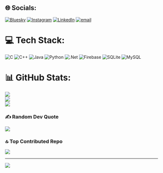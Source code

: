 
## 🌐 Socials:
[![Bluesky](https://img.shields.io/badge/bluesky-0285FF?style=for-the-badge&logo=bluesky&logoColor=%23FFFFFF)](https://bsky.app/profile/imcoder130) [![Instagram](https://img.shields.io/badge/Instagram-%23E4405F.svg?logo=Instagram&logoColor=white)](https://instagram.com/dhanesha_patil18) [![LinkedIn](https://img.shields.io/badge/LinkedIn-%230077B5.svg?logo=linkedin&logoColor=white)](https://linkedin.com/in/www.linkedin.com/in/dhanesha-patil-8a9b40281) [![email](https://img.shields.io/badge/Email-D14836?logo=gmail&logoColor=white)](mailto:dhanesha2005@gmail.com) 

# 💻 Tech Stack:
![C](https://img.shields.io/badge/c-%2300599C.svg?style=for-the-badge&logo=c&logoColor=white) ![C++](https://img.shields.io/badge/c++-%2300599C.svg?style=for-the-badge&logo=c%2B%2B&logoColor=white) ![Java](https://img.shields.io/badge/java-%23ED8B00.svg?style=for-the-badge&logo=openjdk&logoColor=white) ![Python](https://img.shields.io/badge/python-3670A0?style=for-the-badge&logo=python&logoColor=ffdd54) ![.Net](https://img.shields.io/badge/.NET-5C2D91?style=for-the-badge&logo=.net&logoColor=white) ![Firebase](https://img.shields.io/badge/firebase-a08021?style=for-the-badge&logo=firebase&logoColor=ffcd34) ![SQLite](https://img.shields.io/badge/sqlite-%2307405e.svg?style=for-the-badge&logo=sqlite&logoColor=white) ![MySQL](https://img.shields.io/badge/mysql-4479A1.svg?style=for-the-badge&logo=mysql&logoColor=white)
# 📊 GitHub Stats:
![](https://github-readme-stats.vercel.app/api?username=imcoder130&theme=dark&hide_border=false&include_all_commits=true&count_private=false)<br/>
![](https://nirzak-streak-stats.vercel.app/?user=imcoder130&theme=dark&hide_border=false)<br/>
![](https://github-readme-stats.vercel.app/api/top-langs/?username=imcoder130&theme=dark&hide_border=false&include_all_commits=true&count_private=false&layout=compact)

### ✍️ Random Dev Quote
![](https://quotes-github-readme.vercel.app/api?type=horizontal&theme=radical)

### 🔝 Top Contributed Repo
![](https://github-contributor-stats.vercel.app/api?username=imcoder130&limit=5&theme=dark&combine_all_yearly_contributions=true)

---
[![](https://visitcount.itsvg.in/api?id=imcoder130&icon=0&color=0)](https://visitcount.itsvg.in)

<!-- Proudly created with GPRM ( https://gprm.itsvg.in ) -->
